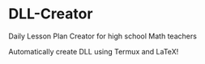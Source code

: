 # DLL-Creator
Daily Lesson Plan Creator for high school Math teachers 

Automatically create DLL using Termux and LaTeX! 